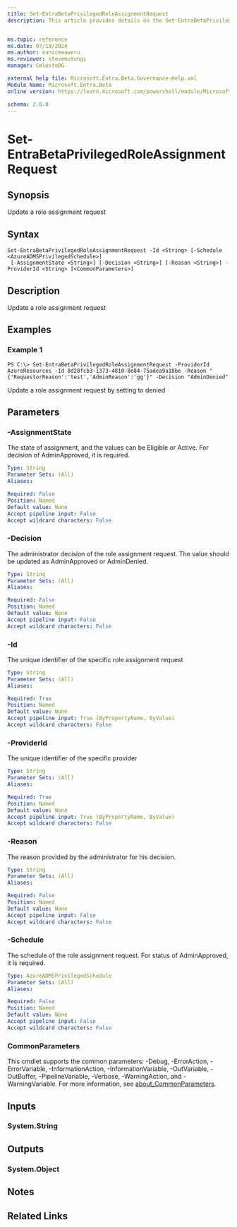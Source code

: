 ```yaml
---
title: Set-EntraBetaPrivilegedRoleAssignmentRequest
description: This article provides details on the Set-EntraBetaPrivilegedRoleAssignmentRequest command.


ms.topic: reference
ms.date: 07/19/2024
ms.author: eunicewaweru
ms.reviewer: stevemutungi
manager: CelesteDG

external help file: Microsoft.Entra.Beta.Governance-Help.xml
Module Name: Microsoft.Entra.Beta
online version: https://learn.microsoft.com/powershell/module/Microsoft.Entra.Beta/Set-EntraBetaPrivilegedRoleAssignmentRequest

schema: 2.0.0
---
```


# Set-EntraBetaPrivilegedRoleAssignmentRequest

## Synopsis
Update a role assignment request

## Syntax

```
Set-EntraBetaPrivilegedRoleAssignmentRequest -Id <String> [-Schedule <AzureADMSPrivilegedSchedule>]
 [-AssignmentState <String>] [-Decision <String>] [-Reason <String>] -ProviderId <String> [<CommonParameters>]
```

## Description
Update a role assignment request

## Examples

### Example 1
```
PS C:\> Set-EntraBetaPrivilegedRoleAssignmentRequest -ProviderId AzureResources -Id 8d28fcb3-1373-4810-8e84-75adea9a18be -Reason "{'RequestorReason':'test','AdminReason':'gg'}" -Decision "AdminDenied"
```

Update a role assignment request by setting to denied

## Parameters

### -AssignmentState
The state of assignment, and the values can be Eligible or Active.
For decision of AdminApproved, it is required.

```yaml
Type: String
Parameter Sets: (All)
Aliases:

Required: False
Position: Named
Default value: None
Accept pipeline input: False
Accept wildcard characters: False
```

### -Decision
The administrator decision of the role assignment request.
The value should be updated as AdminApproved or AdminDenied.

```yaml
Type: String
Parameter Sets: (All)
Aliases:

Required: False
Position: Named
Default value: None
Accept pipeline input: False
Accept wildcard characters: False
```

### -Id
The unique identifier of the specific role assignment request

```yaml
Type: String
Parameter Sets: (All)
Aliases:

Required: True
Position: Named
Default value: None
Accept pipeline input: True (ByPropertyName, ByValue)
Accept wildcard characters: False
```

### -ProviderId
The unique identifier of the specific provider

```yaml
Type: String
Parameter Sets: (All)
Aliases:

Required: True
Position: Named
Default value: None
Accept pipeline input: True (ByPropertyName, ByValue)
Accept wildcard characters: False
```

### -Reason
The reason provided by the administrator for his decision.

```yaml
Type: String
Parameter Sets: (All)
Aliases:

Required: False
Position: Named
Default value: None
Accept pipeline input: False
Accept wildcard characters: False
```

### -Schedule
The schedule of the role assignment request.
For status of AdminApproved, it is required.

```yaml
Type: AzureADMSPrivilegedSchedule
Parameter Sets: (All)
Aliases:

Required: False
Position: Named
Default value: None
Accept pipeline input: False
Accept wildcard characters: False
```

### CommonParameters
This cmdlet supports the common parameters: -Debug, -ErrorAction, -ErrorVariable, -InformationAction, -InformationVariable, -OutVariable, -OutBuffer, -PipelineVariable, -Verbose, -WarningAction, and -WarningVariable. For more information, see [about_CommonParameters](https://go.microsoft.com/fwlink/?LinkID=113216).

## Inputs

### System.String
## Outputs

### System.Object
## Notes

## Related Links
